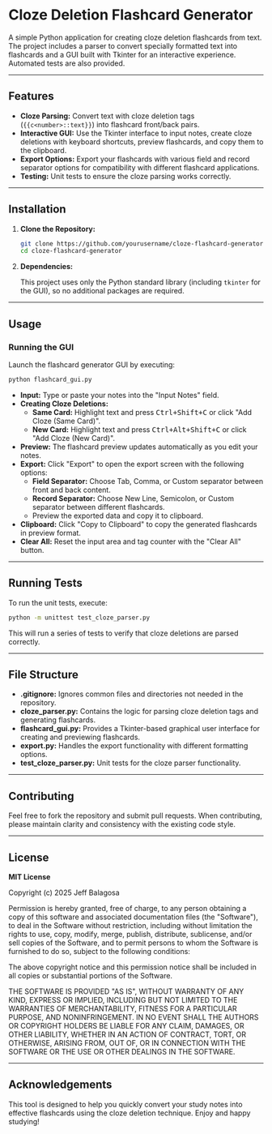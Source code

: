 # Cloze Deletion Flashcard Generator

A simple Python application for creating cloze deletion flashcards from text. The project includes a parser to convert specially formatted text into flashcards and a GUI built with Tkinter for an interactive experience. Automated tests are also provided.

---

## Features

- **Cloze Parsing:** Convert text with cloze deletion tags (`{{c<number>::text}}`) into flashcard front/back pairs.
- **Interactive GUI:** Use the Tkinter interface to input notes, create cloze deletions with keyboard shortcuts, preview flashcards, and copy them to the clipboard.
- **Export Options:** Export your flashcards with various field and record separator options for compatibility with different flashcard applications.
- **Testing:** Unit tests to ensure the cloze parsing works correctly.

---

## Installation

1. **Clone the Repository:**

   ```bash
   git clone https://github.com/yourusername/cloze-flashcard-generator.git
   cd cloze-flashcard-generator
   ```

2. **Dependencies:**

   This project uses only the Python standard library (including `tkinter` for the GUI), so no additional packages are required.

---

## Usage

### Running the GUI

Launch the flashcard generator GUI by executing:

```bash
python flashcard_gui.py
```

- **Input:** Type or paste your notes into the "Input Notes" field.
- **Creating Cloze Deletions:**
  - **Same Card:** Highlight text and press <kbd>Ctrl+Shift+C</kbd> or click "Add Cloze (Same Card)".
  - **New Card:** Highlight text and press <kbd>Ctrl+Alt+Shift+C</kbd> or click "Add Cloze (New Card)".
- **Preview:** The flashcard preview updates automatically as you edit your notes.
- **Export:** Click "Export" to open the export screen with the following options:
  - **Field Separator:** Choose Tab, Comma, or Custom separator between front and back content.
  - **Record Separator:** Choose New Line, Semicolon, or Custom separator between different flashcards.
  - Preview the exported data and copy it to clipboard.
- **Clipboard:** Click "Copy to Clipboard" to copy the generated flashcards in preview format.
- **Clear All:** Reset the input area and tag counter with the "Clear All" button.

---

## Running Tests

To run the unit tests, execute:

```bash
python -m unittest test_cloze_parser.py
```

This will run a series of tests to verify that cloze deletions are parsed correctly.

---

## File Structure

- **.gitignore:** Ignores common files and directories not needed in the repository.
- **cloze_parser.py:** Contains the logic for parsing cloze deletion tags and generating flashcards.
- **flashcard_gui.py:** Provides a Tkinter-based graphical user interface for creating and previewing flashcards.
- **export.py:** Handles the export functionality with different formatting options.
- **test_cloze_parser.py:** Unit tests for the cloze parser functionality.

---

## Contributing

Feel free to fork the repository and submit pull requests. When contributing, please maintain clarity and consistency with the existing code style.

---

## License

**MIT License**

Copyright (c) 2025 Jeff Balagosa

Permission is hereby granted, free of charge, to any person obtaining a copy
of this software and associated documentation files (the "Software"), to deal
in the Software without restriction, including without limitation the rights
to use, copy, modify, merge, publish, distribute, sublicense, and/or sell
copies of the Software, and to permit persons to whom the Software is
furnished to do so, subject to the following conditions:

The above copyright notice and this permission notice shall be included in
all copies or substantial portions of the Software.

THE SOFTWARE IS PROVIDED "AS IS", WITHOUT WARRANTY OF ANY KIND, EXPRESS OR
IMPLIED, INCLUDING BUT NOT LIMITED TO THE WARRANTIES OF MERCHANTABILITY,
FITNESS FOR A PARTICULAR PURPOSE, AND NONINFRINGEMENT. IN NO EVENT SHALL THE
AUTHORS OR COPYRIGHT HOLDERS BE LIABLE FOR ANY CLAIM, DAMAGES, OR OTHER
LIABILITY, WHETHER IN AN ACTION OF CONTRACT, TORT, OR OTHERWISE, ARISING FROM,
OUT OF, OR IN CONNECTION WITH THE SOFTWARE OR THE USE OR OTHER DEALINGS IN
THE SOFTWARE.

---

## Acknowledgements

This tool is designed to help you quickly convert your study notes into effective flashcards using the cloze deletion technique. Enjoy and happy studying!
